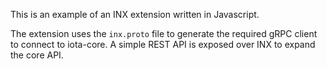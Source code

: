 This is an example of an INX extension written in Javascript.

The extension uses the `inx.proto` file to generate the required gRPC client to connect to iota-core.
A simple REST API is exposed over INX to expand the core API.